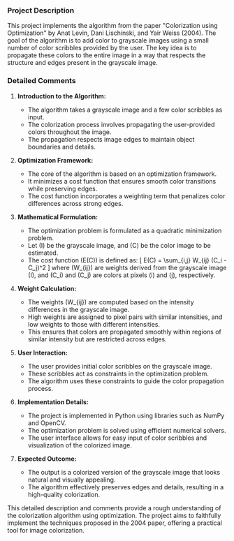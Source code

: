### Project Description

This project implements the algorithm from the paper "Colorization using Optimization" by Anat Levin, Dani Lischinski, and Yair Weiss (2004). The goal of the algorithm is to add color to grayscale images using a small number of color scribbles provided by the user. The key idea is to propagate these colors to the entire image in a way that respects the structure and edges present in the grayscale image.

### Detailed Comments

1. **Introduction to the Algorithm:**
   - The algorithm takes a grayscale image and a few color scribbles as input.
   - The colorization process involves propagating the user-provided colors throughout the image.
   - The propagation respects image edges to maintain object boundaries and details.

2. **Optimization Framework:**
   - The core of the algorithm is based on an optimization framework.
   - It minimizes a cost function that ensures smooth color transitions while preserving edges.
   - The cost function incorporates a weighting term that penalizes color differences across strong edges.

3. **Mathematical Formulation:**
   - The optimization problem is formulated as a quadratic minimization problem.
   - Let \(I\) be the grayscale image, and \(C\) be the color image to be estimated.
   - The cost function \(E(C)\) is defined as:
     \[
     E(C) = \sum_{i,j} W_{ij} (C_i - C_j)^2
     \]
     where \(W_{ij}\) are weights derived from the grayscale image \(I\), and \(C_i\) and \(C_j\) are colors at pixels \(i\) and \(j\), respectively.

4. **Weight Calculation:**
   - The weights \(W_{ij}\) are computed based on the intensity differences in the grayscale image.
   - High weights are assigned to pixel pairs with similar intensities, and low weights to those with different intensities.
   - This ensures that colors are propagated smoothly within regions of similar intensity but are restricted across edges.

5. **User Interaction:**
   - The user provides initial color scribbles on the grayscale image.
   - These scribbles act as constraints in the optimization problem.
   - The algorithm uses these constraints to guide the color propagation process.

6. **Implementation Details:**
   - The project is implemented in Python using libraries such as NumPy and OpenCV.
   - The optimization problem is solved using efficient numerical solvers.
   - The user interface allows for easy input of color scribbles and visualization of the colorized image.

7. **Expected Outcome:**
   - The output is a colorized version of the grayscale image that looks natural and visually appealing.
   - The algorithm effectively preserves edges and details, resulting in a high-quality colorization.

This detailed description and comments provide a rough understanding of the colorization algorithm using optimization. The project aims to faithfully implement the techniques proposed in the 2004 paper, offering a practical tool for image colorization.
